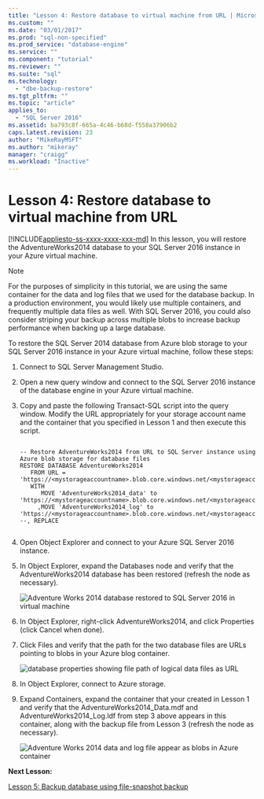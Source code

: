 ```yaml
---
title: "Lesson 4: Restore database to virtual machine from URL | Microsoft Docs"
ms.custom: ""
ms.date: "03/01/2017"
ms.prod: "sql-non-specified"
ms.prod_service: "database-engine"
ms.service: ""
ms.component: "tutorial"
ms.reviewer: ""
ms.suite: "sql"
ms.technology: 
  - "dbe-backup-restore"
ms.tgt_pltfrm: ""
ms.topic: "article"
applies_to: 
  - "SQL Server 2016"
ms.assetid: ba793c8f-665a-4c46-b68d-f558a37906b2
caps.latest.revision: 23
author: "MikeRayMSFT"
ms.author: "mikeray"
manager: "craigg"
ms.workload: "Inactive"
---
```

# Lesson 4: Restore database to virtual machine from URL
[!INCLUDE[appliesto-ss-xxxx-xxxx-xxx-md](../includes/appliesto-ss-xxxx-xxxx-xxx-md.md)]
In this lesson, you will restore the AdventureWorks2014 database to your SQL Server 2016 instance in your Azure virtual machine.
  
> [!NOTE]  
> For the purposes of simplicity in this tutorial, we are using the same container for the data and log files that we used for the database backup. In a production environment, you would likely use multiple containers, and frequently multiple data files as well. With SQL Server 2016, you could also consider striping your backup across multiple blobs to increase backup performance when backing up a large database.  
  
To restore the SQL Server 2014 database from Azure blob storage to your SQL Server 2016 instance in your Azure virtual machine, follow these steps:  
  
1.  Connect to SQL Server Management Studio.  
  
2.  Open a new query window and connect to the SQL Server 2016 instance of the database engine in your Azure virtual machine.  
  
3.  Copy and paste the following Transact-SQL script into the query window. Modify the URL appropriately for your storage account name and the container that you specified in Lesson 1 and then execute this script.  
  
    ```  
  
    -- Restore AdventureWorks2014 from URL to SQL Server instance using Azure blob storage for database files  
    RESTORE DATABASE AdventureWorks2014   
       FROM URL = 'https://<mystorageaccountname>.blob.core.windows.net/<mystorageaccountcontainername>/AdventureWorks2014_onprem.bak'   
       WITH  
          MOVE 'AdventureWorks2014_data' to 'https://<mystorageaccountname>.blob.core.windows.net/<mystorageaccountcontainername>/AdventureWorks2014_Data.mdf'  
         ,MOVE 'AdventureWorks2014_log' to 'https://<mystorageaccountname>.blob.core.windows.net/<mystorageaccountcontainername>/AdventureWorks2014_Log.ldf'  
    --, REPLACE  
  
    ```  
  
4.  Open Object Explorer and connect to your Azure SQL Server 2016 instance.  
  
5.  In Object Explorer, expand the Databases node and verify that the AdventureWorks2014 database has been restored (refresh the node as necessary).  
  
    ![Adventure Works 2014 database restored to SQL Server 2016 in virtual machine](../relational-databases/media/311f69a6-8443-4df5-8f30-3103c2472300.JPG "Adventure Works 2014 database restored to SQL Server 2016 in virtual machine")  
  
6.  In Object Explorer, right-click AdventureWorks2014, and click Properties (click Cancel when done).  
  
7.  Click Files and verify that the path for the two database files are URLs pointing to blobs in your Azure blog container.  
  
    ![database properties showing file path of logical data files as URL](../relational-databases/media/cfeee576-6319-460e-9fa2-f0922e02ee23.JPG "database properties showing file path of logical data files as URL")  
  
8.  In Object Explorer, connect to Azure storage.  
  
9. Expand Containers,  expand the container that your created in Lesson 1 and verify that the AdventureWorks2014_Data.mdf and AdventureWorks2014_Log.ldf  from step 3 above appears in this container, along with the backup file from Lesson 3 (refresh the node as necessary).  
  
    ![Adventure Works 2014 data and log file appear as blobs in Azure container](../relational-databases/media/156c7d73-44be-4754-9653-04cccb6c3066.JPG "Adventure Works 2014 data and log file appear as blobs in Azure container")  
  
**Next Lesson:**  
  
[Lesson 5: Backup database using file-snapshot backup](../relational-databases/lesson-5-backup-database-using-file-snapshot-backup.md)  
  
  
  
